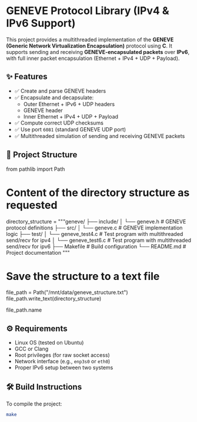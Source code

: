 # GENEVE Protocol Library (IPv4 & IPv6 Support)

This project provides a multithreaded implementation of the **GENEVE (Generic Network Virtualization Encapsulation)** protocol using **C**. It supports sending and receiving **GENEVE-encapsulated packets** over **IPv6**, with full inner packet encapsulation (Ethernet + IPv4 + UDP + Payload).

## ✨ Features

- ✅ Create and parse GENEVE headers
- ✅ Encapsulate and decapsulate:
  - Outer Ethernet + IPv6 + UDP headers
  - GENEVE header
  - Inner Ethernet + IPv4 + UDP + Payload
- ✅ Compute correct UDP checksums
- ✅ Use port `6081` (standard GENEVE UDP port)
- ✅ Multithreaded simulation of sending and receiving GENEVE packets

## 📁 Project Structure

from pathlib import Path

# Content of the directory structure as requested
directory_structure = """geneve/
├── include/
│   └── geneve.h             # GENEVE protocol definitions
├── src/
│   └── geneve.c             # GENEVE implementation logic
├── test/
│   └── geneve_test4.c        # Test program with multithreaded send/recv for ipv4
│   └── geneve_test6.c        # Test program with multithreaded send/recv for ipv6
├── Makefile                 # Build configuration
└── README.md                # Project documentation
"""

# Save the structure to a text file
file_path = Path("/mnt/data/geneve_structure.txt")
file_path.write_text(directory_structure)

file_path.name


## ⚙️ Requirements

- Linux OS (tested on Ubuntu)
- GCC or Clang
- Root privileges (for raw socket access)
- Network interface (e.g., `enp3s0` or `eth0`)
- Proper IPv6 setup between two systems

## 🛠️ Build Instructions

To compile the project:

```bash
make
